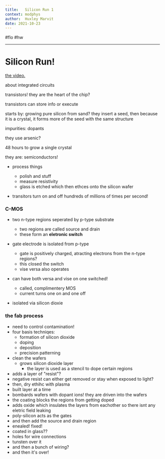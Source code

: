 ```yaml
---
title:   Silicon Run 1
context: modphys
author:  Huxley Marvit
date: 2021-10-23
---
```


#flo  #hw 

***

# Silicon Run!

[the video.](https://www.youtube.com/watch?v=3XTWXRj24GM)

about integrated circuits

transistors! they are the heart of the chip?

transistors can store info or execute

starts by: 
growing pure silicon
from sand? 
they insert a seed, then because it is a crystal, it forms more of the seed with the same structure


impurities: dopants


they use arsenic?

48 hours to grow a single crystal

they are: 
semiconductors!

- process things
	- polish and stuff
	- measure resistivity
	- glass is etched which then ethces onto the silicon wafer
	
- transitors turn on and off hundreds of millions of times per second!

### C-MOS
- two n-type regions seperated by p-type substrate 
	- two regions are called source and drain
	- these form an **eletronic switch**
- gate electrode is isolated from p-type 
	- gate is positively charged, atracting electrons from the n-type regions?
	- this closed the switch
	- vise versa also operates
	
- can have both versa and vise on one switched! 
	-  called, complimentery MOS
	- current turns one on and one off

- isolated via silicon dioxie


### the fab process
- need to control contamination! 
- four basis techniqes: 
	- formation of silicon dioxide
	- doping 
	- deposition
	- precision patterning
- clean the wafers
	- grows silicon dioxide layer
		- the layer is used as a stencil to dope certain regions
- adds a layer of "resist"?
- negative resist can either get removed or stay when exposed to light?
- then, dry ethihc with plasma
- built layer at a time
- bombards wafers with dopant ions! they are driven into the wafers
- the coating blocks the regions from getting doped
- adds oxide which insulates the layers from eachother so there isnt any eletric field leaking
- poly-silicon acts as the gates
- and then add the source and drain region
- enealed! fixed!
- coated in glass??
- holes for wire connections
- tunsten over it
- and then a bunch of wiring?
- and then it's over!





















